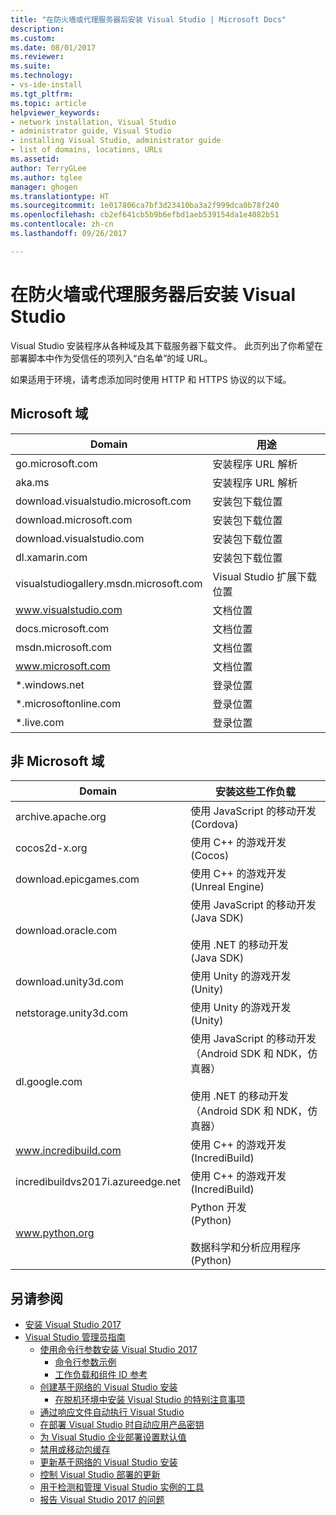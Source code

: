 ```yaml
---
title: "在防火墙或代理服务器后安装 Visual Studio | Microsoft Docs"
description: 
ms.custom: 
ms.date: 08/01/2017
ms.reviewer: 
ms.suite: 
ms.technology:
- vs-ide-install
ms.tgt_pltfrm: 
ms.topic: article
helpviewer_keywords:
- network installation, Visual Studio
- administrator guide, Visual Studio
- installing Visual Studio, administrator guide
- list of domains, locations, URLs
ms.assetid: 
author: TerryGLee
ms.author: tglee
manager: ghogen
ms.translationtype: HT
ms.sourcegitcommit: 1e017806ca7bf3d23410ba3a2f999dca0b78f240
ms.openlocfilehash: cb2ef641cb5b9b6efbd1aeb539154da1e4082b51
ms.contentlocale: zh-cn
ms.lasthandoff: 09/26/2017

---
```

# <a name="install-visual-studio-behind-a-firewall-or-proxy-server"></a>在防火墙或代理服务器后安装 Visual Studio

Visual Studio 安装程序从各种域及其下载服务器下载文件。 此页列出了你希望在部署脚本中作为受信任的项列入“白名单”的域 URL。

如果适用于环境，请考虑添加同时使用 HTTP 和 HTTPS 协议的以下域。

## <a name="microsoft-domains"></a>Microsoft 域
| Domain | 用途 |
| ------ | ------- |
| go.microsoft.com | 安装程序 URL 解析 |
| aka.ms | 安装程序 URL 解析 |
| download.visualstudio.microsoft.com | 安装包下载位置 |
| download.microsoft.com | 安装包下载位置 |
| download.visualstudio.com | 安装包下载位置 |
| dl.xamarin.com | 安装包下载位置 |
| visualstudiogallery.msdn.microsoft.com | Visual Studio 扩展下载位置 |
| www.visualstudio.com | 文档位置 |
| docs.microsoft.com | 文档位置 |
| msdn.microsoft.com | 文档位置 |
| www.microsoft.com | 文档位置 |
| *.windows.net | 登录位置 |
| *.microsoftonline.com | 登录位置 |
| *.live.com | 登录位置 |


## <a name="non-microsoft-domains"></a>非 Microsoft 域
| Domain | 安装这些工作负载 |
| ------ | ------- |
| archive.apache.org |  使用 JavaScript 的移动开发 <br />(Cordova) |
| cocos2d-x.org | 使用 C++ 的游戏开发 <br />(Cocos) |
| download.epicgames.com | 使用 C++ 的游戏开发 <br />(Unreal Engine) |
| download.oracle.com | 使用 JavaScript 的移动开发 <br />(Java SDK) <br /><br />使用 .NET 的移动开发 <br />(Java SDK) |
| download.unity3d.com | 使用 Unity 的游戏开发 <br />(Unity) |
| netstorage.unity3d.com | 使用 Unity 的游戏开发 <br /> (Unity) |
| dl.google.com | 使用 JavaScript 的移动开发 <br />（Android SDK 和 NDK，仿真器） <br /><br />使用 .NET 的移动开发 <br />（Android SDK 和 NDK，仿真器） |
| www.incredibuild.com | 使用 C++ 的游戏开发 <br />(IncrediBuild) |
| incredibuildvs2017i.azureedge.net | 使用 C++ 的游戏开发 <br />(IncrediBuild) |
| www.python.org | Python 开发 <br />(Python) <br /><br />数据科学和分析应用程序 <br />(Python) |

## <a name="see-also"></a>另请参阅
* [安装 Visual Studio 2017](install-visual-studio.md)
* [Visual Studio 管理员指南](visual-studio-administrator-guide.md)
  * [使用命令行参数安装 Visual Studio 2017](use-command-line-parameters-to-install-visual-studio.md)
    * [命令行参数示例](command-line-parameter-examples.md)
    * [工作负载和组件 ID 参考](workload-and-component-ids.md)
  * [创建基于网络的 Visual Studio 安装](create-a-network-installation-of-visual-studio.md)
    * [在脱机环境中安装 Visual Studio 的特别注意事项](install-visual-studio-in-offline-environment.md)
  * [通过响应文件自动执行 Visual Studio](automated-installation-with-response-file.md)
  * [在部署 Visual Studio 时自动应用产品密钥](automatically-apply-product-keys-when-deploying-visual-studio.md)
  * [为 Visual Studio 企业部署设置默认值](set-defaults-for-enterprise-deployments.md)
  * [禁用或移动包缓存](disable-or-move-the-package-cache.md)
  * [更新基于网络的 Visual Studio 安装](update-a-network-installation-of-visual-studio.md)
  * [控制 Visual Studio 部署的更新](controlling-updates-to-visual-studio-deployments.md)
  * [用于检测和管理 Visual Studio 实例的工具](tools-for-managing-visual-studio-instances.md)
  * [报告 Visual Studio 2017 的问题](../ide/how-to-report-a-problem-with-visual-studio-2017.md)

